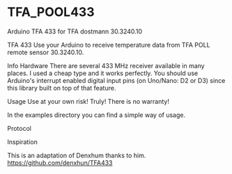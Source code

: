# TFA_POOL433
Arduino TFA 433 for TFA dostmann 30.3240.10

TFA 433
Use your Arduino to receive temperature data from TFA POLL remote sensor 30.3240.10.

Info
Hardware
There are several 433 MHz receiver available in many places. I used a cheap type and it works perfectly. You should use Arduino's interrupt enabled digital input pins (on Uno/Nano: D2 or D3) since this library built on top of that feature.

Usage
Use at your own risk! Truly! There is no warranty!

In the examples directory you can find a simple way of usage.

Protocol

Inspiration

This is an adaptation of Denxhum thanks to him.
https://github.com/denxhun/TFA433
